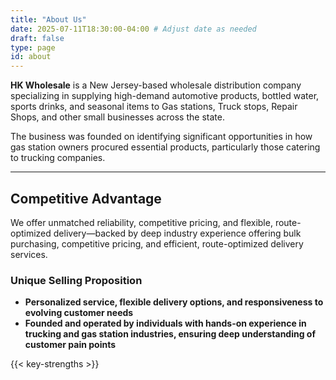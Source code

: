 ```yaml
---
title: "About Us"
date: 2025-07-11T18:30:00-04:00 # Adjust date as needed
draft: false
type: page
id: about
---
```


**HK Wholesale** is a New Jersey-based wholesale distribution company specializing in supplying high-demand automotive products, bottled water, sports drinks, and seasonal items to Gas stations, Truck stops, Repair Shops, and other small businesses across the state.

The business was founded on identifying significant opportunities in how gas station owners procured essential products, particularly those catering to trucking companies.

---

## Competitive Advantage

We offer unmatched reliability, competitive pricing, and flexible, route-optimized delivery—backed by deep industry experience offering bulk purchasing, competitive pricing, and efficient, route-optimized delivery services.

### Unique Selling Proposition
* **Personalized service, flexible delivery options, and responsiveness to evolving customer needs** 
* **Founded and operated by individuals with hands-on experience in trucking and gas station industries, ensuring deep understanding of customer pain points**

{{< key-strengths >}}